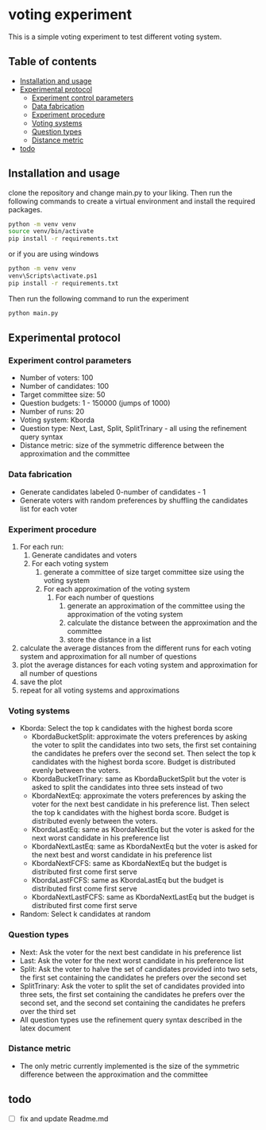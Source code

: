 # voting experiment

This is a simple voting experiment to test different voting system.

## Table of contents

- [Installation and usage](#installation-and-usage)
- [Experimental protocol](#experimental-protocol)
    - [Experiment control parameters](#experiment-control-parameters)
    - [Data fabrication](#data-fabrication)
    - [Experiment procedure](#experiment-procedure)
    - [Voting systems](#voting-systems)
    - [Question types](#question-types)
    - [Distance metric](#distance-metric)
- [todo](#todo)

## Installation and usage

clone the repository and change main.py to your liking. Then run the following commands to create a virtual environment
and install the required packages.

```bash
python -m venv venv
source venv/bin/activate
pip install -r requirements.txt
```

or if you are using windows

```bash
python -m venv venv
venv\Scripts\activate.ps1
pip install -r requirements.txt
```

Then run the following command to run the experiment

```bash
python main.py
```

## Experimental protocol

### Experiment control parameters

- Number of voters: 100
- Number of candidates: 100
- Target committee size: 50
- Question budgets: 1 - 150000 (jumps of 1000)
- Number of runs: 20
- Voting system: Kborda
- Question type: Next, Last, Split, SplitTrinary - all using the refinement query syntax
- Distance metric: size of the symmetric difference between the approximation and the committee

### Data fabrication

- Generate candidates labeled 0-number of candidates - 1
- Generate voters with random preferences by shuffling the candidates list for each voter

### Experiment procedure

1. For each run:
    1. Generate candidates and voters
    2. For each voting system
        1. generate a committee of size target committee size using the voting system
        2. For each approximation of the voting system
            1. For each number of questions
                1. generate an approximation of the committee using the approximation of the voting system
                2. calculate the distance between the approximation and the committee
                3. store the distance in a list
2. calculate the average distances from the different runs for each voting system and approximation for all number of
   questions
3. plot the average distances for each voting system and approximation for all number of questions
4. save the plot
5. repeat for all voting systems and approximations

### Voting systems

- Kborda: Select the top k candidates with the highest borda score
    - KbordaBucketSplit: approximate the voters preferences by asking the voter to split the candidates into two sets,
      the first set containing the candidates he prefers over the second set. Then select the top k candidates with the
      highest borda score. Budget is distributed evenly between the voters.
    - KbordaBucketTrinary: same as KbordaBucketSplit but the voter is asked to split the candidates into three sets
      instead of two
    - KbordaNextEq: approximate the voters preferences by asking the voter for the next best candidate in his preference
      list. Then select the top k candidates with the highest borda score. Budget is distributed evenly between the
      voters.
    - KbordaLastEq: same as KbordaNextEq but the voter is asked for the next worst candidate in his preference list
    - KbordaNextLastEq: same as KbordaNextEq but the voter is asked for the next best and worst candidate in his
      preference list
    - KbordaNextFCFS: same as KbordaNextEq but the budget is distributed first come first serve
    - KbordaLastFCFS: same as KbordaLastEq but the budget is distributed first come first serve
    - KbordaNextLastFCFS: same as KbordaNextLastEq but the budget is distributed first come first serve
- Random: Select k candidates at random

### Question types

- Next: Ask the voter for the next best candidate in his preference list
- Last: Ask the voter for the next worst candidate in his preference list
- Split: Ask the voter to halve the set of candidates provided into two sets, the first set containing the candidates he
  prefers over the second set
- SplitTrinary: Ask the voter to split the set of candidates provided into three sets, the first set containing the
  candidates he prefers over the second set, and the second set containing the candidates he prefers over the third set
- All question types use the refinement query syntax described in the latex document

### Distance metric

- The only metric currently implemented is the size of the symmetric difference between the approximation and the
  committee

## todo

- [ ] fix and update Readme.md
